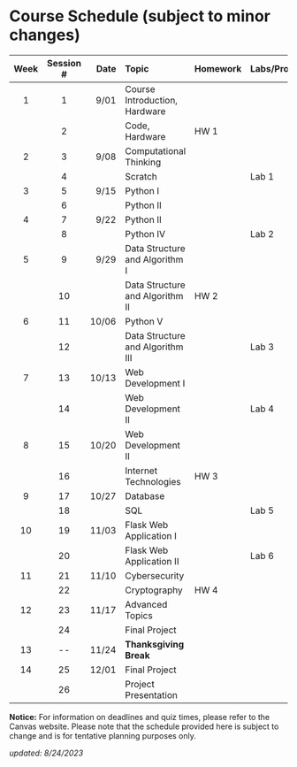 # Course Schedule (subject to minor changes)

| Week  | Session # |  Date | Topic                            | Homework | Labs/Projects |
| :---: | :-------: | ----: | :------------------------------- | :------- | :------------ |
|   1   |     1     |  9/01 | Course Introduction, Hardware    |          |               |
|       |     2     |       | Code, Hardware                   | HW 1     |               |
|   2   |     3     |  9/08 | Computational Thinking           |          |               |
|       |     4     |       | Scratch                          |          | Lab 1         |
|   3   |     5     |  9/15 | Python I                         |          |               |
|       |     6     |       | Python II                        |          |               |
|   4   |     7     |  9/22 | Python II                        |          |               |
|       |     8     |       | Python IV                        |          | Lab 2         |
|   5   |     9     |  9/29 | Data Structure and Algorithm I   |          |               |
|       |    10     |       | Data Structure and Algorithm II  | HW 2     |               |
|   6   |    11     | 10/06 | Python V                         |          |               |
|       |    12     |       | Data Structure and Algorithm III |          | Lab 3         |
|   7   |    13     | 10/13 | Web Development I                |          |               |
|       |    14     |       | Web Development II               |          | Lab 4         |
|   8   |    15     | 10/20 | Web Development II               |          |               |
|       |    16     |       | Internet Technologies            | HW 3     |               |
|   9   |    17     | 10/27 | Database                         |          |               |
|       |    18     |       | SQL                              |          | Lab 5         |
|  10   |    19     | 11/03 | Flask Web Application I          |          |               |
|       |    20     |       | Flask Web Application II         |          | Lab 6         |
|  11   |    21     | 11/10 | Cybersecurity                    |          |               |
|       |    22     |       | Cryptography                     | HW 4     |               |
|  12   |    23     | 11/17 | Advanced Topics                  |          |               |
|       |    24     |       | Final Project                    |          |               |
|  13   |    --     | 11/24 | **Thanksgiving Break**           |          |               |
|  14   |    25     | 12/01 | Final Project                    |          |               |
|       |    26     |       | Project Presentation             |          |               |


**Notice:** For information on deadlines and quiz times, please refer to the Canvas website. Please note that the schedule provided here is subject to change and is for tentative planning purposes only.

*updated: 8/24/2023*